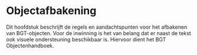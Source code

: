 Objectafbakening
================

Dit hoofdstuk beschrijft de regels en aandachtspunten voor het afbakenen van
BGT-objecten. Voor de inwinning is het van belang dat er naast de tekst ook
visuele ondersteuning beschikbaar is. Hiervoor dient het BGT Objectenhandboek.
